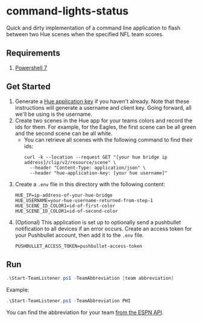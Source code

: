 # command-lights-status

Quick and dirty implementation of a command line application to flash between two Hue scenes when the specified NFL team scores.

## Requirements
1. [Powershell 7](https://learn.microsoft.com/en-us/powershell/scripting/install/installing-powershell-on-windows?view=powershell-7.4)

## Get Started

1. Generate a [Hue application key](https://developers.meethue.com/develop/hue-api-v2/getting-started/#so-lets-get-started) if you haven't already. Note that these instructions will generate a username and client key. Going forward, all we'll be using is the username.
2. Create two scenes in the Hue app for your teams colors and record the ids for them. For example, for the Eagles, the first scene can be all green and the second scene can be all white.
   - You can retrieve all scenes with the following command to find their ids:
     ```
     curl -k --location --request GET "[your hue bridge ip address]/clip/v2/resource/scene" \
       --header "Content-Type: application/json" \
       --header "hue-application-key: [your hue username]"
     ```
3. Create a `.env` file in this directory with the following content:
   ```
   HUE_IP=ip-address-of-your-hue-bridge
   HUE_USERNAME=your-hue-username-returned-from-step-1
   HUE_SCENE_ID_COLOR1=id-of-first-color
   HUE_SCENE_ID_COLOR1=id-of-second-color
   ```
4. (Optional) This application is set up to optionally send a pushbullet notification to all devices if an error occurs. Create an access token for your Pushbullet account, then add it to the `.env` file.
   ```
   PUSHBULLET_ACCESS_TOKEN=pushbullet-access-token
   ```

## Run

```powershell
.\Start-TeamListener.ps1 -TeamAbbreviation [team abbreviation]
```

Example:

```powershell
.\Start-TeamListener.ps1 -TeamAbbreviation PHI
```

You can find the abbreviation for your team [from the ESPN API](https://site.api.espn.com/apis/site/v2/sports/football/nfl/teams).
